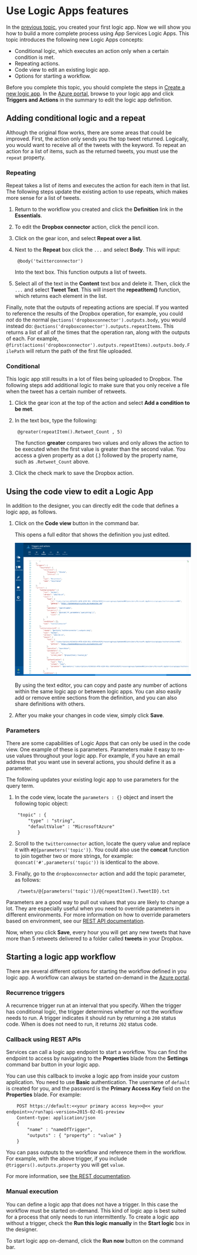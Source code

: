 <properties 
	pageTitle="Use Logic App features" 
	description="Learn how to use the advanced features of logic apps." 
	authors="stepsic-microsoft-com" 
	manager="dwrede" 
	editor="" 
	services="app-service\logic" 
	documentationCenter=""/>

<tags
	ms.service="app-service-logic"
	ms.workload="integration"
	ms.tgt_pltfrm="na"
	ms.devlang="na"
	ms.topic="article"
	ms.date="03/20/2015"
	ms.author="stepsic"/>
	
# Use Logic Apps features

In the [previous topic][Create a new logic app], you created your first logic app. Now we will show you how to build a more complete process using App Services Logic Apps. This topic introduces the following new Logic Apps concepts:

- Conditional logic, which executes an action only when a certain condition is met.
- Repeating actions.
- Code view to edit an existing logic app.
- Options for starting a workflow.

Before you complete this topic, you should complete the steps in [Create a new logic app]. In the [Azure portal], browse to your logic app and click **Triggers and Actions** in the summary to edit the logic app definition.

## Adding conditional logic and a repeat

Although the original flow works, there are some areas that could be improved. First, the action only sends you the top tweet returned. Logically, you would want to receive all of the tweets with the keyword. To repeat an action for a list of items, such as the returned tweets, you must use the `repeat` property.

### Repeating
Repeat takes a list of items and executes the action for each item in that list. The following steps update the existing action to use repeats, which makes more sense for a list of tweets.

1. Return to the workflow you created and click the **Definition** link in the **Essentials**. 

2. To edit the **Dropbox connector** action, click the pencil icon.

3. Click on the gear icon, and select **Repeat over a list**. 
 
2. Next to the **Repeat** box click the `...` and select **Body**. This will input:

    	@body('twitterconnector')

	Into the text box. This function outputs a list of tweets. 

3. Select all of the text in the **Content** text box and delete it. Then, click the `...` and select **Tweet Text**. This will insert the **repeatItem()** function, which returns each element in the list. 

Finally, note that the outputs of repeating actions are special. If you wanted to reference the results of the Dropbox operation, for example, you could *not* do the normal `@actions('dropboxconnector').outputs.body`, you would instead do: `@actions('dropboxconnector').outputs.repeatItems`. This returns a list of all of the times that the operation ran, along with the outputs of each. For example, `@first(actions('dropboxconnector').outputs.repeatItems).outputs.body.FilePath` will return the path of the first file uploaded.

### Conditional
This logic app still results in a lot of files being uploaded to Dropbox. The following steps add additional logic to make sure that you only receive a file when the tweet has a certain number of retweets. 

1. Click the gear icon at the top of the action and select **Add a condition to be met**.

2. In the text box, type the following:

    	@greater(repeatItem().Retweet_Count , 5)
    
	The function **greater** compares two values and only allows the action to be executed when the first value is greater than the second value. You access a given property as a dot (.) followed by the property name, such as `.Retweet_Count` above. 

3. Click the check mark to save the Dropbox action.

## Using the code view to edit a Logic App

In addition to the designer, you can directly edit the code that defines a logic app, as follows. 

1. Click on the **Code view** button in the command bar. 

	This opens a full editor that shows the definition you just edited.

	![Code view](./media/app-service-logic-use-logic-app-features/codeview.png)

    By using the text editor, you can copy and paste any number of actions within the same logic app or between logic apps. You can also easily add or remove entire sections from the definition, and you can also share definitions with others.

2. After you make your changes in code view, simply click **Save**. 

### Parameters
There are some capabilities of Logic Apps that can only be used in the code view. One example of these is parameters. Parameters make it easy to re-use values throughout your logic app. For example, if you have an email address that you want use in several actions, you should define it as a parameter.

The following updates your existing logic app to use parameters for the query term.

1. In the code view, locate the `parameters : {}` object and insert the following topic object:

	    "topic" : {
		    "type" : "string",
		    "defaultValue" : "MicrosoftAzure"
	    }
    
2. Scroll to the `twitterconnector` action, locate the query value and replace it with `#@{parameters('topic')}`.
	You could also use the  **concat** function to join together two or more strings, for example: `@concat('#',parameters('topic'))` is identical to the above. 
 
3. Finally, go to the `dropboxconnector` action and add the topic parameter, as follows:

    	/tweets/@{parameters('topic')}/@{repeatItem().TweetID}.txt

Parameters are a good way to pull out values that you are likely to change a lot. They are especially useful when you need to override parameters in different environments. For more information on how to override parameters based on environment, see our [REST API documentation](http://go.microsoft.com/fwlink/?LinkID=525617&clcid=0x409).

Now, when you click **Save**, every hour you will get any new tweets that have more than 5 retweets delivered to a folder called **tweets** in your Dropbox.

## Starting a logic app workflow
There are several different options for starting the workflow defined in you logic app. A workflow can always be started on-demand in the [Azure portal].

### Recurrence triggers
A recurrence trigger run at an interval that you specify. When the trigger has conditional logic, the trigger determines whether or not the workflow needs to run. A trigger indicates it should run by returning a `200` status code. When is does not need to run, it returns `202` status code.

### Callback using REST APIs
Services can call a logic app endpoint to start a workflow. You can find the endpoint to access by navigating to the **Properties** blade from the **Settings** command bar button in your logic app. 

You can use this callback to invoke a logic app from inside your custom application. You need to use **Basic** authentication. The username of `default` is created for you, and the password is the **Primary Access Key** field on the **Properties** blade. For example: 

        POST https://default:<<your primary access key>>@<< your endpoint>>/run?api-version=2015-02-01-preview
        Content-type: application/json
        {
            "name" : "nameOfTrigger",
            "outputs" : { "property" : "value" }
        }

You can pass outputs to the workflow and reference them in the workflow. For example, with the above trigger, if you include `@triggers().outputs.property` you will get `value`.

For more information, see [the REST documentation](http://go.microsoft.com/fwlink/?LinkID=525617&clcid=0x409). 

### Manual execution
You can define a logic app that does not have a trigger. In this case the workflow must be started on-demand. This kind of logic app is best suited for a process that only needs to run intermittently. To create a logic app without a trigger, check the **Run this logic manually** in the **Start logic** box in the designer. 

To start logic app on-demand, click the **Run now** button on the command bar. 

<!-- Shared links -->
[Create a new logic app]: app-service-logic-create-a-logic-app.md
[Azure portal]: https://portal.azure.com